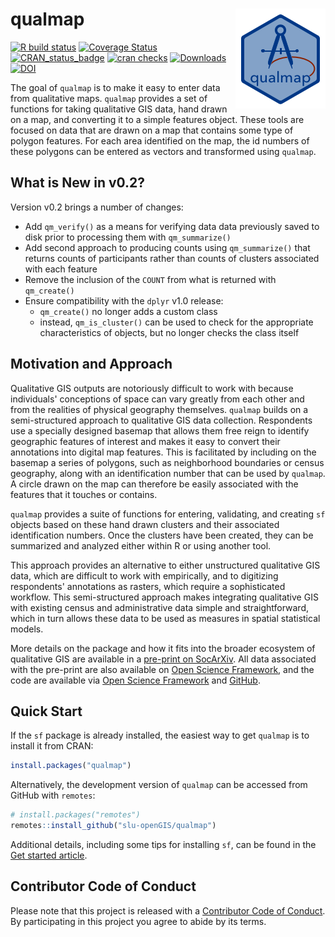 
# qualmap <img src="man/figures/qualmapLogo.png" align="right" />

[![R build status](https://github.com/slu-openGIS/qualmap/workflows/R-CMD-check/badge.svg)](https://github.com/slu-openGIS/qualmap/actions)
[![Coverage Status](https://img.shields.io/codecov/c/github/slu-openGIS/qualmap/master.svg)](https://codecov.io/github/slu-openGIS/qualmap?branch=main)
[![CRAN_status_badge](http://www.r-pkg.org/badges/version/qualmap)](https://cran.r-project.org/package=qualmap)
[![cran checks](https://cranchecks.info/badges/worst/qualmap)](https://cran.r-project.org/web/checks/check_results_qualmap.html)
[![Downloads](http://cranlogs.r-pkg.org/badges/qualmap?color=brightgreen)](http://www.r-pkg.org/pkg/qualmap)
[![DOI](https://zenodo.org/badge/122496910.svg)](https://zenodo.org/badge/latestdoi/122496910)

The goal of `qualmap` is to make it easy to enter data from qualitative maps. `qualmap` provides a set of functions for taking qualitative GIS data, hand drawn on a map, and converting it to a simple features object. These tools are focused on data that are drawn on a map that contains some type of polygon features. For each area identified on the map, the id numbers of these polygons can be entered as vectors and transformed using `qualmap`.

## What is New in v0.2?
Version v0.2 brings a number of changes:

* Add `qm_verify()` as a means for verifying data data previously saved to disk prior to processing them with `qm_summarize()`
* Add second approach to producing counts using `qm_summarize()` that returns counts of participants rather than counts of clusters associated with each feature
* Remove the inclusion of the `COUNT` from what is returned with `qm_create()`
* Ensure compatibility with the `dplyr` v1.0 release:
  * `qm_create()` no longer adds a custom class
  * instead, `qm_is_cluster()` can be used to check for the appropriate characteristics of objects, but no longer checks the class itself

## Motivation and Approach

Qualitative GIS outputs are notoriously difficult to work with because individuals' conceptions of space can vary greatly from each other and from the realities of physical geography themselves. `qualmap` builds on a semi-structured approach to qualitative GIS data collection. Respondents use a specially designed basemap that allows them free reign to identify geographic features of interest and makes it easy to convert their annotations into digital map features. This is facilitated by including on the basemap a series of polygons, such as neighborhood boundaries or census geography, along with an identification number that can be used by `qualmap`. A circle drawn on the map can therefore be easily associated with the features that it touches or contains.

`qualmap` provides a suite of functions for entering, validating, and creating `sf` objects based on these hand drawn clusters and their associated identification numbers. Once the clusters have been created, they can be summarized and analyzed either within R or using another tool.

This approach provides an alternative to either unstructured qualitative GIS data, which are difficult to work with empirically, and to digitizing respondents' annotations as rasters, which require a sophisticated workflow. This semi-structured approach makes integrating qualitative GIS with existing census and administrative data simple and straightforward, which in turn allows these data to be used as measures in spatial statistical models.

More details on the package and how it fits into the broader ecosystem of qualitative GIS are available in a [pre-print on SocArXiv](https://osf.io/preprints/socarxiv/p9qn5/). All data associated with the pre-print are also available on [Open Science Framework](https://osf.io/pxzuc/), and the code are available via [Open Science Framework](https://osf.io/pxzuc/) and [GitHub](http://github.com/PrenerLab/sketch_mapping/).

## Quick Start
If the `sf` package is already installed, the easiest way to get `qualmap` is to install it from CRAN:

``` r
install.packages("qualmap")
```

Alternatively, the development version of `qualmap` can be accessed from GitHub with `remotes`:

```r
# install.packages("remotes")
remotes::install_github("slu-openGIS/qualmap")
```

Additional details, including some tips for installing `sf`, can be found in the [Get started article](articles/qualmap.html#getting-started).

## Contributor Code of Conduct
Please note that this project is released with a [Contributor Code of Conduct](https://slu-opengis.github.io/qualmap/CODE_OF_CONDUCT.html). By participating in this project you agree to abide by its terms.
